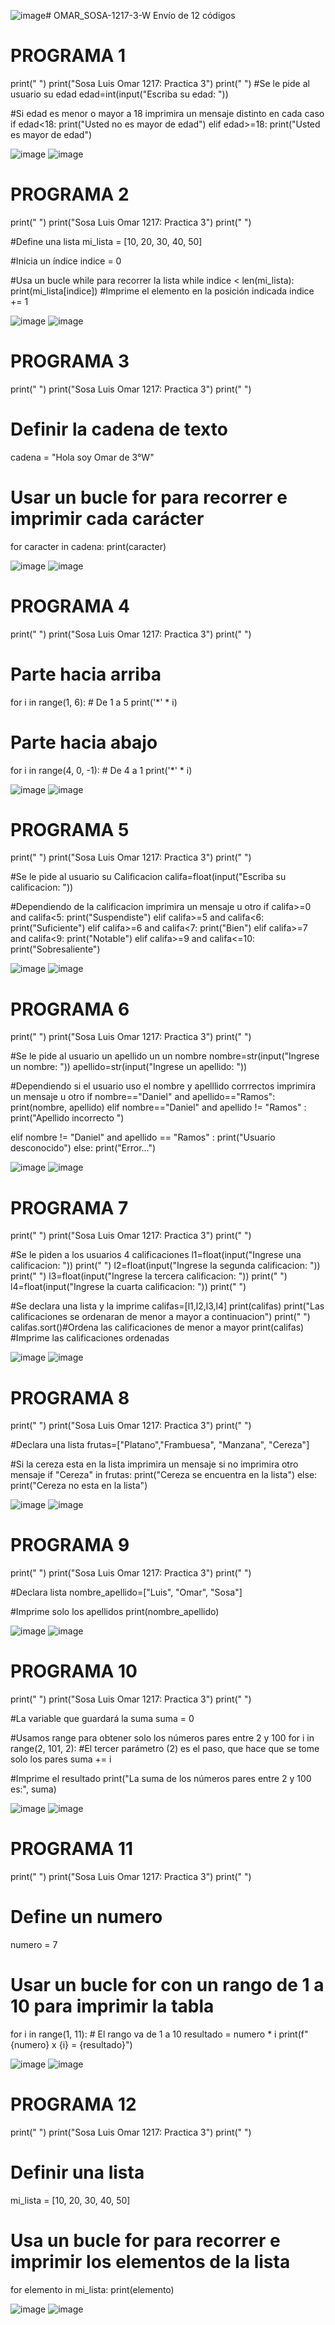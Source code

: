 ![image](https://github.com/user-attachments/assets/ff4885c0-3239-457b-9f7e-e5ffae0047b2)# OMAR_SOSA-1217-3-W
Envío de 12 códigos
# PROGRAMA 1 
print(" ")
print("Sosa Luis Omar 1217: Practica 3")
print(" ")
#Se le pide al usuario su edad
edad=int(input("Escriba su edad: "))

#Si edad es menor o mayor a 18 imprimira un mensaje distinto en cada caso 
if edad<18:
    print("Usted no es mayor de edad")
elif edad>=18:
    print("Usted es mayor de edad")

![image](https://github.com/user-attachments/assets/1f3dfde3-f895-401f-8ab2-a18e07c5d753)
![image](https://github.com/user-attachments/assets/c412e5ba-0ec8-4d37-928d-3992018283e9)

# PROGRAMA 2
print(" ")
print("Sosa Luis Omar 1217: Practica 3")
print(" ")

#Define una lista
mi_lista = [10, 20, 30, 40, 50]

#Inicia un índice
indice = 0

#Usa un bucle while para recorrer la lista
while indice < len(mi_lista):
    print(mi_lista[indice])  #Imprime el elemento en la posición indicada
    indice += 1  

![image](https://github.com/user-attachments/assets/8a9b7012-3d0d-4190-ae5a-b5605d50ff31)
![image](https://github.com/user-attachments/assets/ec64f223-ab41-489f-9a99-f8adc5b1b1d0)

# PROGRAMA 3
print(" ")
print("Sosa Luis Omar 1217: Practica 3")
print(" ")

# Definir la cadena de texto
cadena = "Hola soy Omar de 3°W"

# Usar un bucle for para recorrer e imprimir cada carácter
for caracter in cadena:
    print(caracter)

![image](https://github.com/user-attachments/assets/d97a65e9-e876-46e9-8aab-f6500d6d04a7)
![image](https://github.com/user-attachments/assets/49ba84e1-c63c-4e5d-bd61-6cb72ed6cc3d)

# PROGRAMA 4
print(" ")
print("Sosa Luis Omar 1217: Practica 3")
print(" ")

# Parte hacia arriba
for i in range(1, 6):  # De 1 a 5
    print('*' * i)

# Parte hacia abajo
for i in range(4, 0, -1):  # De 4 a 1
    print('*' * i)

![image](https://github.com/user-attachments/assets/a7f5425c-14cb-4733-8b30-c61a7253e7db)
![image](https://github.com/user-attachments/assets/ce6de78f-eed2-4791-9349-71e04730ba07)

# PROGRAMA 5
print(" ")
print("Sosa Luis Omar 1217: Practica 3")
print(" ")

#Se le pide al usuario su Calificacion
califa=float(input("Escriba su calificacion: "))

#Dependiendo de la calificacion imprimira un mensaje u otro
if califa>=0 and califa<5:
    print("Suspendiste")
elif califa>=5 and califa<6:
    print("Suficiente")
elif califa>=6 and califa<7:
    print("Bien")
elif califa>=7 and califa<9:
    print("Notable")
elif califa>=9 and califa<=10:
    print("Sobresaliente")

![image](https://github.com/user-attachments/assets/b356c39e-b0b8-4301-ba43-1e5515420790)
![image](https://github.com/user-attachments/assets/38294e5d-4266-4076-b376-fe419018f146)

# PROGRAMA 6
print(" ")
print("Sosa Luis Omar 1217: Practica 3")
print(" ")

#Se le pide al usuario un apellido un un nombre
nombre=str(input("Ingrese un nombre: "))
apellido=str(input("Ingrese un apellido: "))

#Dependiendo si el usuario uso el nombre y apelllido corrrectos imprimira un mensaje u otro
if nombre=="Daniel" and apellido=="Ramos":
    print(nombre, apellido)
elif nombre=="Daniel" and apellido != "Ramos" :
    print("Apellido incorrecto ")

elif nombre != "Daniel" and apellido == "Ramos" :
    print("Usuario desconocido")
else:
    print("Error...")

![image](https://github.com/user-attachments/assets/6a367e34-e53f-4032-bc9d-c9f9c35e1f08)
![image](https://github.com/user-attachments/assets/a5f3589d-cf96-482a-8a1f-53abae75c68f)

# PROGRAMA 7
print(" ")
print("Sosa Luis Omar 1217: Practica 3")
print(" ")

#Se le piden a los usuarios 4 calificaciones
l1=float(input("Ingrese una calificacion: "))
print(" ")
l2=float(input("Ingrese la segunda calificacion: "))
print(" ")
l3=float(input("Ingrese la tercera calificacion: "))
print(" ")
l4=float(input("Ingrese la cuarta calificacion: "))
print(" ")

#Se declara una lista y la imprime
califas=[l1,l2,l3,l4]
print(califas)
print("Las calificaciones se ordenaran de menor a mayor a  continuacion")
print(" ")
califas.sort()#Ordena las calificaciones de menor a mayor
print(califas) #Imprime las calificaciones ordenadas

![image](https://github.com/user-attachments/assets/393b4c37-c7d3-4fc6-99c8-d11168a41ce3)
![image](https://github.com/user-attachments/assets/e26c66d2-1c1f-4115-a5f6-58dba10f72f9)

# PROGRAMA 8
print(" ")
print("Sosa Luis Omar 1217: Practica 3")
print(" ")

#Declara una lista
frutas=["Platano","Frambuesa", "Manzana", "Cereza"]

#Si la cereza esta en la lista imprimira un mensaje si no imprimira otro mensaje
if "Cereza" in frutas:
    print("Cereza se encuentra en la lista")
else:
    print("Cereza no esta en la lista")

![image](https://github.com/user-attachments/assets/1c709eab-64e2-4d32-b331-9e3fcecab723)
![image](https://github.com/user-attachments/assets/e226e13c-b595-4a08-a9c8-924ee2dc44f1)

# PROGRAMA 9
print(" ")
print("Sosa Luis Omar 1217: Practica 3")
print(" ")

#Declara lista
nombre_apellido=["Luis", "Omar", "Sosa"]

#Imprime solo los apellidos
print(nombre_apellido)

![image](https://github.com/user-attachments/assets/89338b9c-8980-40d0-9900-ef1b018220c4)
![image](https://github.com/user-attachments/assets/204478ea-b882-4d61-820c-443c1c155027)

# PROGRAMA 10
print(" ")
print("Sosa Luis Omar 1217: Practica 3")
print(" ")

#La variable que guardará la suma
suma = 0

#Usamos range para obtener solo los números pares entre 2 y 100
for i in range(2, 101, 2):  #El tercer parámetro (2) es el paso, que hace que se tome solo los pares
    suma += i

#Imprime el resultado
print("La suma de los números pares entre 2 y 100 es:", suma)

![image](https://github.com/user-attachments/assets/3bc3aaa9-68a8-4524-9611-67c68c18e58c)
![image](https://github.com/user-attachments/assets/31641261-e577-4acf-8bfa-b3ede5bc516c)

# PROGRAMA 11
print(" ")
print("Sosa Luis Omar 1217: Practica 3")
print(" ")


# Define un numero
numero = 7

# Usar un bucle for con un rango de 1 a 10 para imprimir la tabla
for i in range(1, 11):  # El rango va de 1 a 10 
    resultado = numero * i
    print(f"{numero} x {i} = {resultado}")

![image](https://github.com/user-attachments/assets/5254681c-81ca-4de0-99ea-664028ff3664)
![image](https://github.com/user-attachments/assets/04f4b17c-0b19-47de-8d80-9f02677a8278)

# PROGRAMA 12
print(" ")
print("Sosa Luis Omar 1217: Practica 3")
print(" ")

# Definir una lista
mi_lista = [10, 20, 30, 40, 50]

# Usa un bucle for para recorrer e imprimir los elementos de la lista
for elemento in mi_lista:
    print(elemento)

![image](https://github.com/user-attachments/assets/531cc5aa-bd97-432b-ae9c-8f86599105e9)
![image](https://github.com/user-attachments/assets/d7bd0d7b-2aed-42fe-9f41-83be7fa82bcf)



